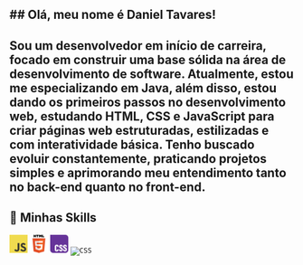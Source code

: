 ## ##  Olá, meu nome é Daniel Tavares!

Sou um desenvolvedor em início de carreira, focado em construir uma base sólida na área de desenvolvimento de software. Atualmente, estou me especializando em Java, além disso, estou dando os primeiros passos no desenvolvimento web, estudando HTML, CSS e JavaScript para criar páginas web estruturadas, estilizadas e com interatividade básica. Tenho buscado evoluir constantemente, praticando projetos simples e aprimorando meu entendimento tanto no back-end quanto no front-end.
---

## 🚀 Minhas Skills

<code><img height="32" src="https://raw.githubusercontent.com/github/explore/80688e429a7d4ef2fca1e82350fe8e3517d3494d/topics/javascript/javascript.png" alt="Javascript"/></code>
<code><img height="32" src="https://raw.githubusercontent.com/github/explore/80688e429a7d4ef2fca1e82350fe8e3517d3494d/topics/html/html.png" alt="HTML5"/></code>
<code><img height="32" src="https://raw.githubusercontent.com/github/explore/80688e429a7d4ef2fca1e82350fe8e3517d3494d/topics/css/css.png" alt="CSS"/></code>
<code><img height="32" src="https://cdn.jsdelivr.net/gh/devicons/devicon@latest/icons/java/java-original.svg" alt="CSS"/></code>
